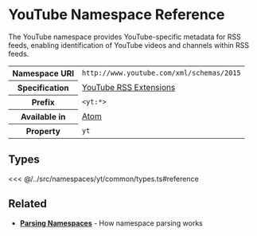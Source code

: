 # YouTube Namespace Reference

The YouTube namespace provides YouTube-specific metadata for RSS feeds, enabling identification of YouTube videos and channels within RSS feeds.

<table>
  <tbody>
    <tr>
      <th>Namespace URI</th>
      <td><code>http://www.youtube.com/xml/schemas/2015</code></td>
    </tr>
    <tr>
      <th>Specification</th>
      <td><a href="https://developers.google.com/youtube/v3/guides/implementation/videos" target="_blank">YouTube RSS Extensions</a></td>
    </tr>
    <tr>
      <th>Prefix</th>
      <td><code>&lt;yt:*&gt;</code></td>
    </tr>
    <tr>
      <th>Available in</th>
      <td><a href="/reference/feeds/atom">Atom</a></td>
    </tr>
    <tr>
      <th>Property</th>
      <td><code>yt</code></td>
    </tr>
  </tbody>
</table>

## Types

<<< @/../src/namespaces/yt/common/types.ts#reference

## Related

- **[Parsing Namespaces](/parsing/namespaces)** - How namespace parsing works
